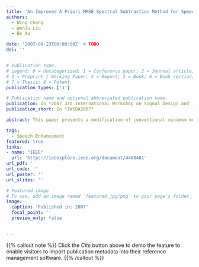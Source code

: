 ```yaml
---
title: 'An Improved A Priori MMSE Spectral Subtraction Method for Speech Enhancement'
authors:
  - Ning Cheng
  - WenJu Liu
  - Bo Xu

date: '2007-09-23T00:00:00Z' # TODO
doi: ''


# Publication type.
# Legend: 0 = Uncategorized; 1 = Conference paper; 2 = Journal article;
# 3 = Preprint / Working Paper; 4 = Report; 5 = Book; 6 = Book section;
# 7 = Thesis; 8 = Patent
publication_types: ['1']

# Publication name and optional abbreviated publication name.
publication: In *2007 3rd International Workshop on Signal Design and Its Applications in Communications*
publication_short: In *IWSDA2007*

abstract: This paper presents a modification of conventional minimum mean squared error (MMSE) spectral subtraction algorithm by introducing an adaptive averaging factor to accurately estimate the a priori SNR. Performance of the modified a priori SNR is evaluated by comparing with conventional spectral subtraction algorithm. Improved results are obtained in terms of speech quality measures for various types of noise when the time-frequency varying averaging factor, proposed in this paper, is adapted in the conventional subtraction rules.

tags:
  - Speech Enhancement
featured: true
links:
- name: "IEEE"
  url: 'https://ieeexplore.ieee.org/document/4408401'
url_pdf: ''
url_code: ''
url_poster: ''
url_slides: ''

# Featured image
# To use, add an image named `featured.jpg/png` to your page's folder.
image:
  caption: 'Published in: 2007'
  focal_point: ''
  preview_only: false


---
```


{{% callout note %}}
Click the _Cite_ button above to demo the feature to enable visitors to import publication metadata into their reference management software.
{{% /callout %}}

